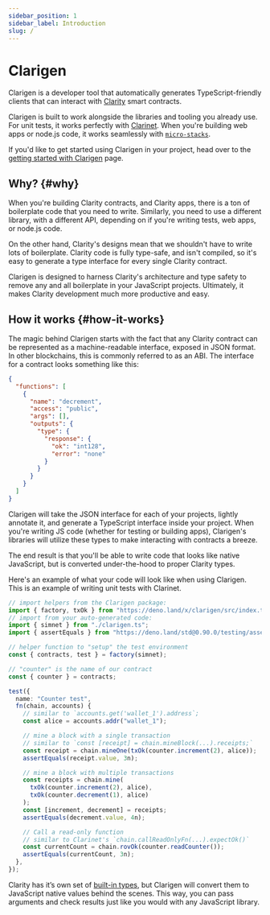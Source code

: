 ```yaml
---
sidebar_position: 1
sidebar_label: Introduction
slug: /
---
```


# Clarigen

Clarigen is a developer tool that automatically generates TypeScript-friendly clients that can interact with [Clarity](https://clarity-lang.org) smart contracts.

Clarigen is built to work alongside the libraries and tooling you already use. For unit tests, it works perfectly with [Clarinet](https://github.com/hirosystems/clarinet). When you're building web apps or node.js code, it works seamlessly with [`micro-stacks`](https://micro-stacks.dev).

If you'd like to get started using Clarigen in your project, head over to the [getting started with Clarigen](./getting-started) page.

<!-- The workflow for using Clarigen is usually: -->

<!-- ## Example projects {#example-projects}

- [Fungible token](https://github.com/hstove/stacks-fungible-token): the reference implementation that goes along with SIP-010, the standard for fungible tokens on Stacks
- [Counter](https://github.com/hstove/clarigen-counter-example): A simple and silly counter contract that mints a fungible token any time someone calls `increment` or `decrement` -->

## Why? {#why}

When you're building Clarity contracts, and Clarity apps, there is a ton of boilerplate code that you need to write. Similarly, you need to use a different library, with a different API, depending on if you're writing tests, web apps, or node.js code.

On the other hand, Clarity's designs mean that we shouldn't have to write lots of boilerplate. Clarity code is fully type-safe, and isn't compiled, so it's easy to generate a type interface for every single Clarity contract.

Clarigen is designed to harness Clarity's architecture and type safety to remove any and all boilerplate in your JavaScript projects. Ultimately, it makes Clarity development much more productive and easy.

## How it works {#how-it-works}

The magic behind Clarigen starts with the fact that any Clarity contract can be represented as a machine-readable interface, exposed in JSON format. In other blockchains, this is commonly referred to as an ABI. The interface for a contract looks something like this:

```json
{
  "functions": [
    {
      "name": "decrement",
      "access": "public",
      "args": [],
      "outputs": {
        "type": {
          "response": {
            "ok": "int128",
            "error": "none"
          }
        }
      }
    }
  ]
}
```

Clarigen will take the JSON interface for each of your projects, lightly annotate it, and generate a TypeScript interface inside your project. When you're writing JS code (whether for testing or building apps), Clarigen's libraries will utilize these types to make interacting with contracts a breeze.

The end result is that you'll be able to write code that looks like native JavaScript, but is converted under-the-hood to proper Clarity types.

Here's an example of what your code will look like when using Clarigen. This is an example of writing unit tests with Clarinet.

```ts title="tests/counter_test.ts"
// import helpers from the Clarigen package:
import { factory, txOk } from "https://deno.land/x/clarigen/src/index.ts";
// import from your auto-generated code:
import { simnet } from "./clarigen.ts";
import { assertEquals } from "https://deno.land/std@0.90.0/testing/asserts.ts";

// helper function to "setup" the test environment
const { contracts, test } = factory(simnet);

// "counter" is the name of our contract
const { counter } = contracts;

test({
  name: "Counter test",
  fn(chain, accounts) {
    // similar to `accounts.get('wallet_1').address`;
    const alice = accounts.addr("wallet_1");

    // mine a block with a single transaction
    // similar to `const [receipt] = chain.mineBlock(...).receipts;`
    const receipt = chain.mineOne(txOk(counter.increment(2), alice));
    assertEquals(receipt.value, 3n);

    // mine a block with multiple transactions
    const receipts = chain.mine(
      txOk(counter.increment(2), alice),
      txOk(counter.decrement(1), alice)
    );
    const [increment, decrement] = receipts;
    assertEquals(decrement.value, 4n);

    // Call a read-only function
    // similar to Clarinet's `chain.callReadOnlyFn(...).expectOk()`
    const currentCount = chain.rovOk(counter.readCounter());
    assertEquals(currentCount, 3n);
  },
});
```

Clarity has it’s own set of [built-in types](https://docs.stacks.co/docs/write-smart-contracts/clarity-language/language-types), but Clarigen will convert them to JavaScript native values behind the scenes. This way, you can pass arguments and check results just like you would with any JavaScript library.
